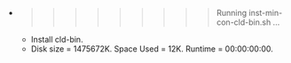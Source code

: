 * >>>>>>>>> Running inst-min-con-cld-bin.sh ...
  * Install cld-bin.
  * Disk size = 1475672K. Space Used = 12K. Runtime = 00:00:00:00.
